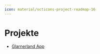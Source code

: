 ```yaml
---
icon: material/octicons-project-roadmap-16
---
```

# Projekte

* [Glarnerland App]

[Glarnerland App]: ../projects/glarnerlandApp.md